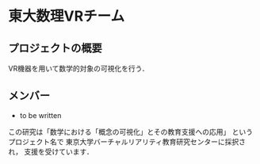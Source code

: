# 東大数理VRチーム
## プロジェクトの概要
VR機器を用いて数学的対象の可視化を行う．

## メンバー
- to be written

この研究は「数学における「概念の可視化」とその教育支援への応用」
というプロジェクト名で
東京大学バーチャルリアリティ教育研究センターに採択され，
支援を受けています．
